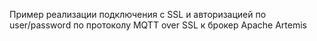 Пример реализации подключения с SSL и авторизацией по user/password по протоколу MQTT over SSL к брокер Apache Artemis

